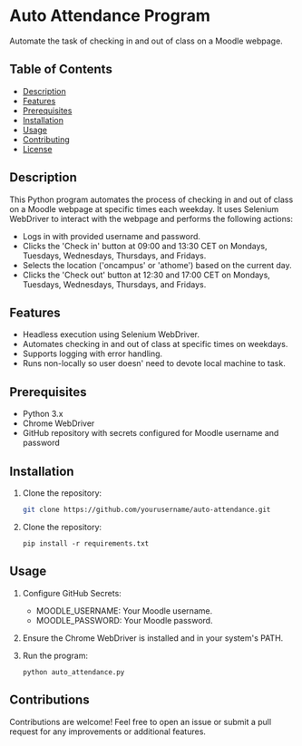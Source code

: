 # Auto Attendance Program

Automate the task of checking in and out of class on a Moodle webpage.

## Table of Contents

- [Description](#description)
- [Features](#features)
- [Prerequisites](#prerequisites)
- [Installation](#installation)
- [Usage](#usage)
- [Contributing](#contributing)
- [License](#license)

## Description

This Python program automates the process of checking in and out of class on a Moodle webpage at specific times each weekday. It uses Selenium WebDriver to interact with the webpage and performs the following actions:
- Logs in with provided username and password.
- Clicks the 'Check in' button at 09:00 and 13:30 CET on Mondays, Tuesdays, Wednesdays, Thursdays, and Fridays.
- Selects the location ('oncampus' or 'athome') based on the current day.
- Clicks the 'Check out' button at 12:30 and 17:00 CET on Mondays, Tuesdays, Wednesdays, Thursdays, and Fridays.

## Features

- Headless execution using Selenium WebDriver.
- Automates checking in and out of class at specific times on weekdays.
- Supports logging with error handling.
- Runs non-locally so user doesn' need to devote local machine to task.

## Prerequisites

- Python 3.x
- Chrome WebDriver
- GitHub repository with secrets configured for Moodle username and password

## Installation

1. Clone the repository:
   ```bash
   git clone https://github.com/yourusername/auto-attendance.git

2. Clone the repository:
   ```
   pip install -r requirements.txt

## Usage

1. Configure GitHub Secrets:
    - MOODLE_USERNAME: Your Moodle username.
    - MOODLE_PASSWORD: Your Moodle password.

2. Ensure the Chrome WebDriver is installed and in your system's PATH.

3. Run the program:
    ```
    python auto_attendance.py

## Contributions

Contributions are welcome! Feel free to open an issue or submit a pull request for any improvements or additional features.